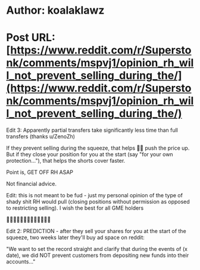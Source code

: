 # Author: koalaklawz
# Post URL: [https://www.reddit.com/r/Superstonk/comments/mspvj1/opinion_rh_will_not_prevent_selling_during_the/](https://www.reddit.com/r/Superstonk/comments/mspvj1/opinion_rh_will_not_prevent_selling_during_the/)


Edit 3: Apparently partial transfers take significantly less time than full transfers (thanks u/ZenoZh) 

If they prevent selling during the squeeze, that helps 💎👐 push the price up. But if they close your position for you at the start (say "for your own protection..."), that helps the shorts cover faster.

Point is, GET OFF RH ASAP

Not financial advice.

Edit: this is not meant to be fud - just my personal opinion of the type of shady shit RH would pull (closing positions without permission as opposed to restricting selling). I wish the best for all GME holders

💎👐🚀🚀🚀🚀🚀🚀🚀🚀🚀🚀🚀

Edit 2: PREDICTION - after they sell your shares for you at the start of the squeeze, two weeks later they'll buy ad space on reddit:

"We want to set the record straight and clarify that during the events of (x date), we did NOT prevent customers from depositing new funds into their accounts..."